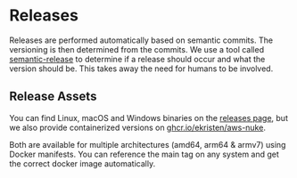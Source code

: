# Releases

Releases are performed automatically based on semantic commits. The versioning is then determined from the commits.
We use a tool called [semantic-release](https://semantic-release.gitbook.io/) to determine if a release should occur
and what the version should be. This takes away the need for humans to be involved.

## Release Assets

You can find Linux, macOS and Windows binaries on the [releases page](https://github.com/ekristen/aws-nuke/releases), but we also provide containerized
versions on [ghcr.io/ekristen/aws-nuke](https://ghcr.io/ekristen/aws-nuke).

Both are available for multiple architectures (amd64, arm64 & armv7) using Docker manifests. You can reference the
main tag on any system and get the correct docker image automatically.